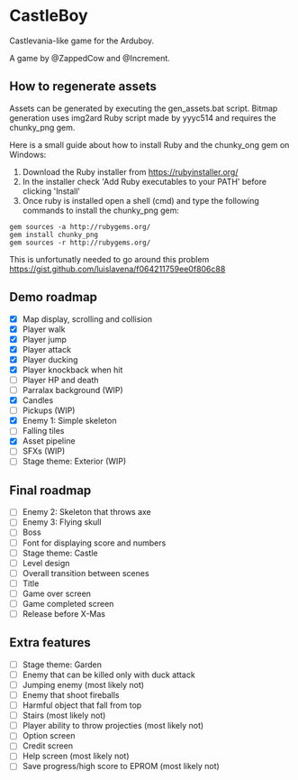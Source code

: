 # CastleBoy

Castlevania-like game for the Arduboy.

A game by @ZappedCow and @Increment.

## How to regenerate assets

Assets can be generated by executing the gen_assets.bat script. Bitmap generation uses img2ard Ruby script made by yyyc514 and requires the chunky_png gem.

Here is a small guide about how to install Ruby and the chunky_ong gem on Windows:

1. Download the Ruby installer from https://rubyinstaller.org/
2. In the installer check 'Add Ruby executables to your PATH' before clicking 'Install'
3. Once ruby is installed open a shell (<windows key>cmd<enter>) and type the following commands to install the chunky_png gem:
```
gem sources -a http://rubygems.org/
gem install chunky_png
gem sources -r http://rubygems.org/
```
This is unfortunatly needed to go around this problem https://gist.github.com/luislavena/f064211759ee0f806c88

## Demo roadmap

- [x] Map display, scrolling and collision
- [x] Player walk
- [x] Player jump
- [x] Player attack
- [x] Player ducking
- [x] Player knockback when hit
- [ ] Player HP and death
- [ ] Parralax background (WIP)
- [x] Candles
- [ ] Pickups (WIP)
- [x] Enemy 1: Simple skeleton
- [ ] Falling tiles
- [x] Asset pipeline
- [ ] SFXs (WIP)
- [ ] Stage theme: Exterior (WIP)

## Final roadmap

- [ ] Enemy 2: Skeleton that throws axe
- [ ] Enemy 3: Flying skull
- [ ] Boss
- [ ] Font for displaying score and numbers
- [ ] Stage theme: Castle
- [ ] Level design
- [ ] Overall transition between scenes
- [ ] Title
- [ ] Game over screen
- [ ] Game completed screen
- [ ] Release before X-Mas

## Extra features

- [ ] Stage theme: Garden
- [ ] Enemy that can be killed only with duck attack
- [ ] Jumping enemy (most likely not)
- [ ] Enemy that shoot fireballs
- [ ] Harmful object that fall from top
- [ ] Stairs (most likely not)
- [ ] Player ability to throw projecties (most likely not)
- [ ] Option screen
- [ ] Credit screen
- [ ] Help screen (most likely not)
- [ ] Save progress/high score to EPROM (most likely not)
